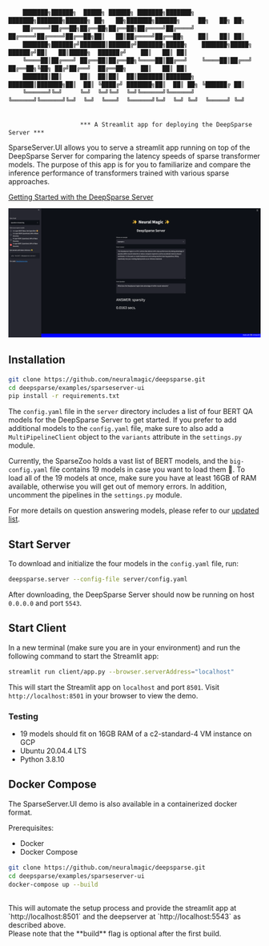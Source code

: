 <!--
Copyright (c) 2021 - present / Neuralmagic, Inc. All Rights Reserved.

Licensed under the Apache License, Version 2.0 (the "License");
you may not use this file except in compliance with the License.
You may obtain a copy of the License at

   http://www.apache.org/licenses/LICENSE-2.0

Unless required by applicable law or agreed to in writing,
software distributed under the License is distributed on an "AS IS" BASIS,
WITHOUT WARRANTIES OR CONDITIONS OF ANY KIND, either express or implied.
See the License for the specific language governing permissions and
limitations under the License.
-->

        ███████╗██████╗  █████╗ ██████╗ ███████╗███████╗  ███████╗███████╗██████╗ ██╗   ██╗███████╗██████╗     ██╗   ██╗ ██╗
        ██╔════╝██╔══██╗██╔══██╗██╔══██╗██╔════╝██╔════╝  ██╔════╝██╔════╝██╔══██╗██║   ██║██╔════╝██╔══██╗    ██║   ██║ ██║
        ███████╗██████╔╝███████║██████╔╝███████╗█████╗    ███████╗█████╗  ██████╔╝██║   ██║█████╗  ██████╔╝    ██║   ██║ ██║
        ╚════██║██╔═══╝ ██╔══██║██╔══██╗╚════██║██╔══╝    ╚════██║██╔══╝  ██╔══██╗╚██╗ ██╔╝██╔══╝  ██╔══██╗    ██║   ██║ ██║
        ███████║██║     ██║  ██║██║  ██║███████║███████╗  ███████║███████╗██║  ██║ ╚████╔╝ ███████╗██║  ██║ ██╗ ╚██████╔ ██║
        ╚══════╝╚═╝     ╚═╝  ╚═╝╚═╝  ╚═╝╚══════╝╚══════╝  ╚══════╝╚══════╝╚═╝  ╚═╝  ╚═══╝  ╚══════╝╚═╝  ╚═╝ ╚═╝  ╚═════╝ ╚═╝
                                                                                                                

                        *** A Streamlit app for deploying the DeepSparse Server *** 






SparseServer.UI allows you to serve a streamlit app running on top of the DeepSparse Server for comparing the latency speeds of sparse transformer models. The purpose of this app is for you to familiarize and compare the inference performance of transformers trained with various sparse approaches.

[Getting Started with the DeepSparse Server](https://github.com/neuralmagic/deepsparse/tree/main/src/deepsparse/server)

![alt text](./img/demo_screenshot.png)

## Installation

```bash
git clone https://github.com/neuralmagic/deepsparse.git
cd deepsparse/examples/sparseserver-ui
pip install -r requirements.txt
```


The `config.yaml` file in the `server` directory includes a list of four BERT QA models for the DeepSparse Server to get started. If you prefer to add additional models to the `config.yaml` file, make sure to also add a `MultiPipelineClient` object to the `variants` attribute in the `settings.py` module.

Currently, the SparseZoo holds a vast list of BERT models, and the `big-config.yaml` file contains 19 models in case you want to load them 🤯. To load all of the 19 models at once, make sure you have at least 16GB of RAM available, otherwise you will get out of memory errors. In addition, uncomment the pipelines in the `settings.py` module.

For more details on question answering models, please refer to our [updated list](https://sparsezoo.neuralmagic.com/?domain=nlp&sub_domain=question_answering&page=1).

## Start Server

To download and initialize the four models in the `config.yaml` file, run:
```bash
deepsparse.server --config-file server/config.yaml
```

After downloading, the DeepSparse Server should now be running on host `0.0.0.0` and port `5543`.

## Start Client

In a new terminal (make sure you are in your environment) and run the following command to start the Streamlit app:

```bash
streamlit run client/app.py --browser.serverAddress="localhost"
```

This will start the Streamlit app on `localhost` and port `8501`.
Visit `http://localhost:8501` in your browser to view the demo.

### Testing

- 19 models should fit on 16GB RAM of a c2-standard-4 VM instance on GCP
- Ubuntu 20.04.4 LTS
- Python 3.8.10


## Docker Compose

The SparseServer.UI demo is also available in a containerized docker format.

Prerequisites:

- Docker
- Docker Compose

```bash
git clone https://github.com/neuralmagic/deepsparse.git
cd deepsparse/examples/sparseserver-ui
docker-compose up --build
```
<br />
This will automate the setup process and provide the streamlit app at 
`http://localhost:8501` and the deepserver at `http://localhost:5543` as described above.

<br />
Please note that the **build** flag is optional after the first build. 
